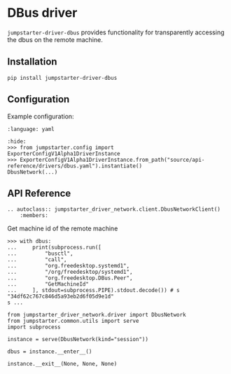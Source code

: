 # DBus driver

`jumpstarter-driver-dbus` provides functionality for transparently accessing the dbus on the remote machine.

## Installation

```shell
pip install jumpstarter-driver-dbus
```

## Configuration

Example configuration:

```{literalinclude} dbus.yaml
:language: yaml
```

```{doctest}
:hide:
>>> from jumpstarter.config import ExporterConfigV1Alpha1DriverInstance
>>> ExporterConfigV1Alpha1DriverInstance.from_path("source/api-reference/drivers/dbus.yaml").instantiate()
DbusNetwork(...)
```

## API Reference

```{eval-rst}
.. autoclass:: jumpstarter_driver_network.client.DbusNetworkClient()
    :members:
```

Get machine id of the remote machine

```{doctest}
>>> with dbus:
...     print(subprocess.run([
...         "busctl",
...         "call",
...         "org.freedesktop.systemd1",
...         "/org/freedesktop/systemd1",
...         "org.freedesktop.DBus.Peer",
...         "GetMachineId"
...     ], stdout=subprocess.PIPE).stdout.decode()) # s "34df62c767c846d5a93eb2d6f05d9e1d"
s ...
```

```{testsetup} *
from jumpstarter_driver_network.driver import DbusNetwork
from jumpstarter.common.utils import serve
import subprocess

instance = serve(DbusNetwork(kind="session"))

dbus = instance.__enter__()
```

```{testcleanup} *
instance.__exit__(None, None, None)
```
